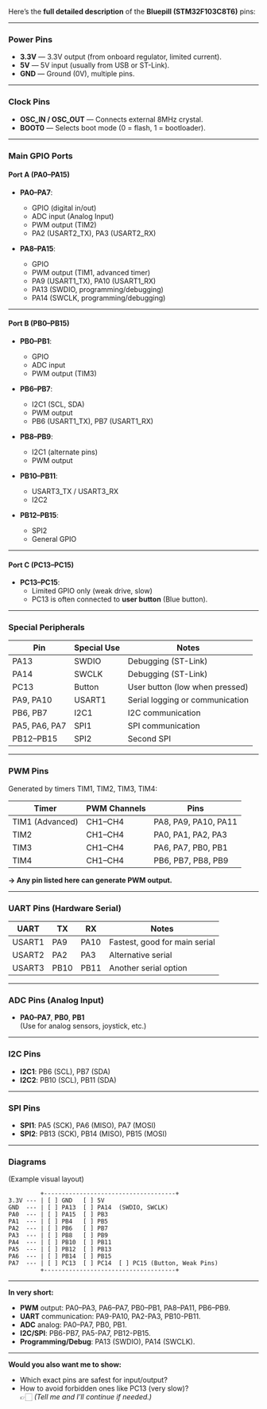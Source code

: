 Here’s the **full detailed description** of the **Bluepill (STM32F103C8T6)** pins:

---

### Power Pins
- **3.3V** — 3.3V output (from onboard regulator, limited current).
- **5V** — 5V input (usually from USB or ST-Link).
- **GND** — Ground (0V), multiple pins.

---

### Clock Pins
- **OSC_IN / OSC_OUT** — Connects external 8MHz crystal.
- **BOOT0** — Selects boot mode (0 = flash, 1 = bootloader).

---

### Main GPIO Ports

#### **Port A (PA0–PA15)**
- **PA0–PA7**:  
  - GPIO (digital in/out)
  - ADC input (Analog Input)
  - PWM output (TIM2)
  - PA2 (USART2_TX), PA3 (USART2_RX)

- **PA8–PA15**:  
  - GPIO
  - PWM output (TIM1, advanced timer)
  - PA9 (USART1_TX), PA10 (USART1_RX)
  - PA13 (SWDIO, programming/debugging)
  - PA14 (SWCLK, programming/debugging)

---

#### **Port B (PB0–PB15)**
- **PB0–PB1**:  
  - GPIO
  - ADC input
  - PWM output (TIM3)

- **PB6–PB7**:  
  - I2C1 (SCL, SDA)
  - PWM output
  - PB6 (USART1_TX), PB7 (USART1_RX)

- **PB8–PB9**:  
  - I2C1 (alternate pins)
  - PWM output

- **PB10–PB11**:  
  - USART3_TX / USART3_RX
  - I2C2

- **PB12–PB15**:  
  - SPI2
  - General GPIO

---

#### **Port C (PC13–PC15)**
- **PC13–PC15**:  
  - Limited GPIO only (weak drive, slow)
  - PC13 is often connected to **user button** (Blue button).

---

### Special Peripherals
| Pin     | Special Use | Notes |
|---------|-------------|-------|
| PA13    | SWDIO        | Debugging (ST-Link) |
| PA14    | SWCLK        | Debugging (ST-Link) |
| PC13    | Button       | User button (low when pressed) |
| PA9, PA10 | USART1      | Serial logging or communication |
| PB6, PB7 | I2C1        | I2C communication |
| PA5, PA6, PA7 | SPI1  | SPI communication |
| PB12–PB15 | SPI2      | Second SPI |

---

### PWM Pins
Generated by timers TIM1, TIM2, TIM3, TIM4:

| Timer | PWM Channels | Pins |
|-------|--------------|------|
| TIM1 (Advanced) | CH1–CH4 | PA8, PA9, PA10, PA11 |
| TIM2 | CH1–CH4 | PA0, PA1, PA2, PA3 |
| TIM3 | CH1–CH4 | PA6, PA7, PB0, PB1 |
| TIM4 | CH1–CH4 | PB6, PB7, PB8, PB9 |

**→ Any pin listed here can generate PWM output.**

---

### UART Pins (Hardware Serial)
| UART   | TX | RX | Notes |
|--------|----|----|-------|
| USART1 | PA9 | PA10 | Fastest, good for main serial |
| USART2 | PA2 | PA3 | Alternative serial |
| USART3 | PB10 | PB11 | Another serial option |

---

### ADC Pins (Analog Input)
- **PA0–PA7**, **PB0**, **PB1**  
(Use for analog sensors, joystick, etc.)

---

### I2C Pins
- **I2C1**: PB6 (SCL), PB7 (SDA)
- **I2C2**: PB10 (SCL), PB11 (SDA)

---

### SPI Pins
- **SPI1**: PA5 (SCK), PA6 (MISO), PA7 (MOSI)
- **SPI2**: PB13 (SCK), PB14 (MISO), PB15 (MOSI)

---

### Diagrams
(Example visual layout)

```
         +-------------------------------------+
3.3V --- | [ ] GND   [ ] 5V
GND  --- | [ ] PA13  [ ] PA14  (SWDIO, SWCLK)
PA0  --- | [ ] PA15  [ ] PB3
PA1  --- | [ ] PB4   [ ] PB5
PA2  --- | [ ] PB6   [ ] PB7
PA3  --- | [ ] PB8   [ ] PB9
PA4  --- | [ ] PB10  [ ] PB11
PA5  --- | [ ] PB12  [ ] PB13
PA6  --- | [ ] PB14  [ ] PB15
PA7  --- | [ ] PC13  [ ] PC14  [ ] PC15 (Button, Weak Pins)
         +-------------------------------------+
```

---

**In very short:**
- **PWM** output: PA0–PA3, PA6–PA7, PB0–PB1, PA8–PA11, PB6–PB9.
- **UART** communication: PA9-PA10, PA2-PA3, PB10-PB11.
- **ADC** analog: PA0–PA7, PB0, PB1.
- **I2C/SPI**: PB6-PB7, PA5-PA7, PB12-PB15.
- **Programming/Debug**: PA13 (SWDIO), PA14 (SWCLK).

---

**Would you also want me to show:**  
- Which exact pins are safest for input/output?  
- How to avoid forbidden ones like PC13 (very slow)?  
👉🏻 *(Tell me and I’ll continue if needed.)*